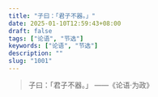 ```yaml
---
title: "子曰：「君子不器。」"
date: 2025-01-10T12:59:43+08:00
draft: false
tags: ["论语", "节选"]
keywords: ["论语", "节选"]
description: ""
slug: "1001"
---
```


> 子曰：「君子不器。」
> ——《论语·为政》